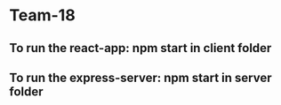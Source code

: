 # Team-18

## To run the react-app: npm start in client folder

## To run the express-server: npm start in server folder

